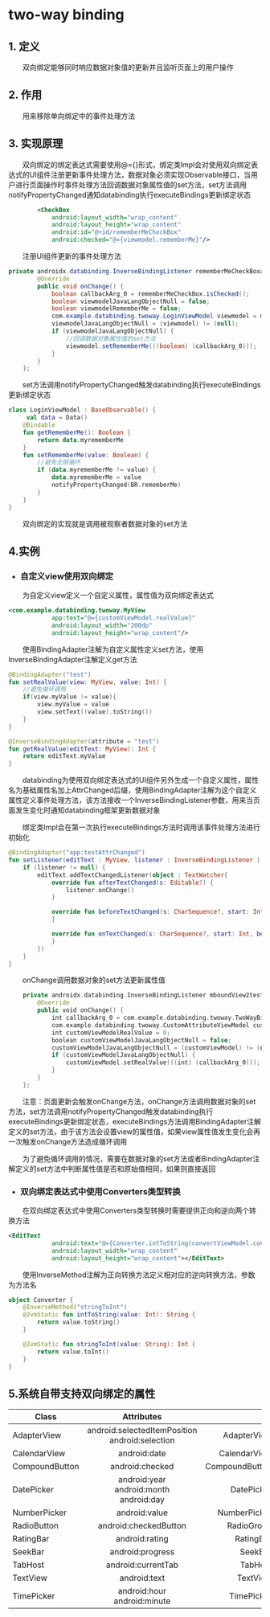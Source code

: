 # two-way binding
## 1. 定义
　　双向绑定能够同时响应数据对象值的更新并且监听页面上的用户操作

## 2. 作用
　　用来移除单向绑定中的事件处理方法

## 3. 实现原理
　　双向绑定的绑定表达式需要使用@={}形式，绑定类Impl会对使用双向绑定表达式的UI组件注册更新事件处理方法，数据对象必须实现Observable接口，当用户进行页面操作时事件处理方法回调数据对象属性值的set方法，set方法调用notifyPropertyChanged通知databinding执行executeBindings更新绑定状态

```xml
        <CheckBox
            android:layout_width="wrap_content"
            android:layout_height="wrap_content"
            android:id="@+id/rememberMeCheckBox"
            android:checked="@={viewmodel.rememberMe}"/>
```

　　注册UI组件更新的事件处理方法

```java
private androidx.databinding.InverseBindingListener rememberMeCheckBoxandroidCheckedAttrChanged = new androidx.databinding.InverseBindingListener() {
        @Override
        public void onChange() {
            boolean callbackArg_0 = rememberMeCheckBox.isChecked();
            boolean viewmodelJavaLangObjectNull = false;
            boolean viewmodelRememberMe = false;
            com.example.databinding.twoway.LoginViewModel viewmodel = mViewmodel;
            viewmodelJavaLangObjectNull = (viewmodel) != (null);
            if (viewmodelJavaLangObjectNull) {
                //回调数据对象属性值的set方法
                viewmodel.setRememberMe(((boolean) (callbackArg_0)));
            }
        }
    };
```

　　set方法调用notifyPropertyChanged触发databinding执行executeBindings更新绑定状态

```kotlin
class LoginViewModel : BaseObservable() {
     val data = Data()
    @Bindable
    fun getRememberMe(): Boolean {
        return data.myrememberMe
    }
    fun setRememberMe(value: Boolean) {
        //避免无限循环
        if (data.myrememberMe != value) {
            data.myrememberMe = value
            notifyPropertyChanged(BR.rememberMe)
        }
    }
}
```

　　双向绑定的实现就是调用被观察者数据对象的set方法

## 4.实例
* ###  自定义view使用双向绑定

　　为自定义view定义一个自定义属性，属性值为双向绑定表达式

```xml
<com.example.databinding.twoway.MyView
            app:test="@={customViewModel.realValue}"
            android:layout_width="200dp"
            android:layout_height="wrap_content"/>
```

　　使用BindingAdapter注解为自定义属性定义set方法，使用InverseBindingAdapter注解定义get方法

```kotlin
@BindingAdapter("test")
fun setRealValue(view: MyView, value: Int) {
    //避免循环调用
    if(view.myValue != value){
        view.myValue = value
        view.setText((value).toString())
    }
}

@InverseBindingAdapter(attribute = "test")
fun getRealValue(editText: MyView): Int {
    return editText.myValue
}
```

　　databinding为使用双向绑定表达式的UI组件另外生成一个自定义属性，属性名为基础属性名加上AttrChanged后缀，使用BindingAdapter注解为这个自定义属性定义事件处理方法，该方法接收一个InverseBindingListener参数，用来当页面发生变化时通知databinding框架更新数据对象

　　绑定类Impl会在第一次执行executeBindings方法时调用该事件处理方法进行初始化

```kotlin
@BindingAdapter("app:testAttrChanged")
fun setListener(editText : MyView, listener : InverseBindingListener ) {
    if (listener != null) {
        editText.addTextChangedListener(object : TextWatcher{
            override fun afterTextChanged(s: Editable?) {
                listener.onChange()
            }

            override fun beforeTextChanged(s: CharSequence?, start: Int, count: Int, after: Int) {
            }

            override fun onTextChanged(s: CharSequence?, start: Int, before: Int, count: Int) {
            }
        })
    }
}
```

　　onChange调用数据对象的set方法更新属性值

```kotlin
    private androidx.databinding.InverseBindingListener mboundView2testAttrChanged = new androidx.databinding.InverseBindingListener() {
        @Override
        public void onChange() {
            int callbackArg_0 = com.example.databinding.twoway.TwoWayBindingAdapterKt.getRealValue(mboundView2);
            com.example.databinding.twoway.CustomAttributeViewModel customViewModel = mCustomViewModel;
            int customViewModelRealValue = 0;
            boolean customViewModelJavaLangObjectNull = false;
            customViewModelJavaLangObjectNull = (customViewModel) != (null);
            if (customViewModelJavaLangObjectNull) {
                customViewModel.setRealValue(((int) (callbackArg_0)));
            }
        }
    };
```

　　注意：页面更新会触发onChange方法，onChange方法调用数据对象的set方法，set方法调用notifyPropertyChanged触发databinding执行executeBindings更新绑定状态，executeBindings方法调用BindingAdapter注解定义的set方法，由于该方法会设置view的属性值，如果view属性值发生变化会再一次触发onChange方法造成循环调用

　　为了避免循环调用的情况，需要在数据对象的set方法或者BindingAdapter注解定义的set方法中判断属性值是否和原始值相同，如果则直接返回

* ### 双向绑定表达式中使用Converters类型转换

　　在双向绑定表达式中使用Converters类型转换时需要提供正向和逆向两个转换方法

```xml
<EditText
            android:text="@={Converter.intToString(convertViewModel.convertValue)}"
            android:layout_width="wrap_content"
            android:layout_height="wrap_content"></EditText>
```

　　使用InverseMethod注解为正向转换方法定义相对应的逆向转换方法，参数为方法名

```kotlin
object Converter {
    @InverseMethod("stringToInt")
    @JvmStatic fun intToString(value: Int): String {
        return value.toString()
    }

    @JvmStatic fun stringToInt(value: String): Int {
        return value.toInt()
    }
}
```

## 5.系统自带支持双向绑定的属性

Class|Attributes|Binding adapter
---|:--:|---:
AdapterView|android:selectedItemPosition<br>android:selection|AdapterViewBindingAdapter
CalendarView|android:date|CalendarViewBindingAdapter
CompoundButton|android:checked|	CompoundButtonBindingAdapter
DatePicker|android:year<br>android:month<br>android:day|DatePickerBindingAdapter
NumberPicker|android:value|NumberPickerBindingAdapter
RadioButton|android:checkedButton|RadioGroupBindingAdapter
RatingBar|android:rating|RatingBarBindingAdapter
SeekBar|android:progress|SeekBarBindingAdapter
TabHost|android:currentTab|TabHostBindingAdapter
TextView|android:text|TextViewBindingAdapter
TimePicker|android:hour<br>android:minute|TimePickerBindingAdapter


